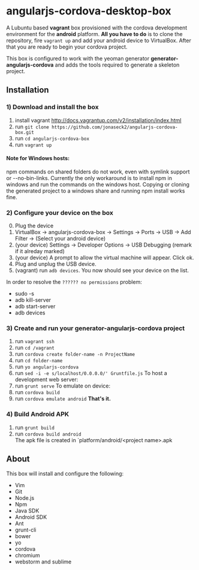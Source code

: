 # angularjs-cordova-desktop-box #

A Lubuntu based **vagrant** box provisioned with the cordova development environment for the **android** platform. **All you have to do** is to clone the repository, fire `vagrant up` and add your android device to VirtualBox. After that you are ready to begin your cordova project.

This box is configured to work with the yeoman generator **generator-angularjs-cordova** and adds the tools required to generate a skeleton project.

## Installation ##

### 1) Download and install the box ###

1. install vagrant http://docs.vagrantup.com/v2/installation/index.html
2. run `git clone https://github.com/jonaseck2/angularjs-cordova-box.git`
3. run `cd angularjs-cordova-box`
3. run `vagrant up`

#### Note for Windows hosts:
npm commands on shared folders do not work, even with symlink support or --no-bin-links. Currently the only workaround is to install npm in windows and run the commands on the windows host. Copying or cloning the generated project to a windows share and running npm install works fine.

### 2) Configure your device on the box ###

0. Plug the device
1. VirtualBox -> angularjs-cordova-box -> Settings -> Ports -> USB -> Add Filter -> (Select your android device)
2. (your device) Settings -> Developer Options -> USB Debugging (remark if it alreday marked)
3. (your device) A prompt to allow the virtual machine will appear. Click ok.
4. Plug and unplug the USB device.
5. (vagrant) run `adb devices`. You now should see your device on the list. 

In order to resolve the `?????? no permissions` problem:

* sudo -s
* adb kill-server
* adb start-server
* adb devices

### 3) Create and run your generator-angularjs-cordova project ###

1. run `vagrant ssh`
2. run `cd /vagrant`
3. run `cordova create folder-name -n ProjectName`
4. run `cd folder-name`
5. run `yo angularjs-cordova`
6. run `sed -i -e s/localhost/0.0.0.0/' Gruntfile.js`
To host a development web server:
7. run `grunt serve`
To emulate on device:
8. run `cordova build`
9. run `cordova emulate android`
**That's it.**

### 4) Build Android APK
1. run `grunt build`
2. run `cordova build android`<br>
The apk file is created in `platform/android/\<project name\>.apk

## About ##

This box will install and configure the following:

* Vim
* Git
* Node.js
* Npm
* Java SDK
* Android SDK
* Ant
* grunt-cli
* bower
* yo
* cordova
* chromium
* webstorm and sublime
